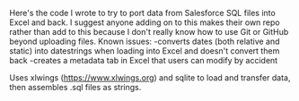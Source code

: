 Here's the code I wrote to try to port data from Salesforce SQL files into Excel and back. I suggest anyone adding on to this makes their own repo rather than add to this because I don't really know how to use Git or GitHub beyond uploading files.
Known issues:
-converts dates (both relative and static) into datestrings when loading into Excel and doesn't convert them back
-creates a metadata tab in Excel that users can modify by accident

Uses xlwings (https://www.xlwings.org) and sqlite to load and transfer data, then assembles .sql files as strings.
